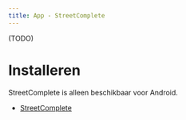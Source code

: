 ```yaml
---
title: App - StreetComplete
---
```


(TODO)

# Installeren

StreetComplete is alleen beschikbaar voor Android.

* [StreetComplete](https://streetcomplete.app/?lang=nl)

